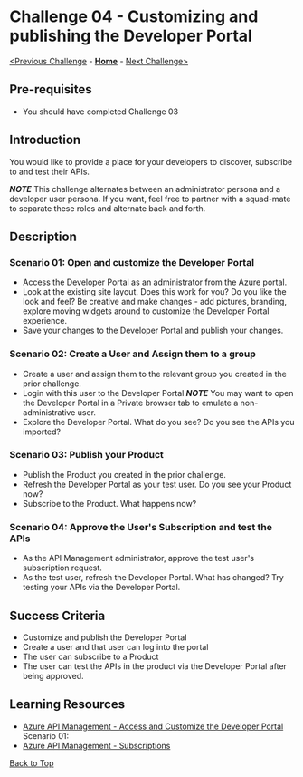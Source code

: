 # Challenge 04 - Customizing and publishing the Developer Portal

[<Previous Challenge](./Challenge-03.md) - **[Home](../README.md)** - [Next Challenge>](./Challenge-05.md)

## Pre-requisites

- You should have completed Challenge 03

## Introduction

You would like to provide a place for your developers to discover, subscribe to and test their APIs.  

**_NOTE_** This challenge alternates between an administrator persona and a developer user persona. If you want, feel free to partner with a squad-mate to separate these roles and alternate back and forth.

## Description

### Scenario 01: Open and customize the Developer Portal

- Access the Developer Portal as an administrator from the Azure portal.
- Look at the existing site layout. Does this work for you? Do you like the look and feel?  Be creative and make changes - add pictures, branding, explore moving widgets around to customize the Developer Portal experience.
- Save your changes to the Developer Portal and publish your changes.

### Scenario 02: Create a User and Assign them to a group

- Create a user and assign them to the relevant group you created in the prior challenge.
- Login with this user to the Developer Portal **_NOTE_** You may want to open the Developer Portal in a Private browser tab to emulate a non-administrative user.
- Explore the Developer Portal. What do you see? Do you see the APIs you imported?

### Scenario 03: Publish your Product

- Publish the Product you created in the prior challenge. 
- Refresh the Developer Portal as your test user. Do you see your Product now?
- Subscribe to the Product. What happens now?

### Scenario 04: Approve the User's Subscription and test the APIs

- As the API Management administrator, approve the test user's subscription request.
- As the test user, refresh the Developer Portal. What has changed?  Try testing your APIs via the Developer Portal.

## Success Criteria

- Customize and publish the Developer Portal
- Create a user and that user can log into the portal
- The user can subscribe to a Product
- The user can test the APIs in the product via the Developer Portal after being approved.

## Learning Resources

- [Azure API Management - Access and Customize the Developer Portal](https://learn.microsoft.com/en-us/azure/api-management/api-management-howto-developer-portal-customize)
Scenario 01:
- [Azure API Management - Subscriptions](https://learn.microsoft.com/en-us/azure/api-management/api-management-subscriptions)

[Back to Top](#challenge-04---customizing-and-publishing-the-developer-portal)
